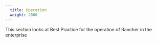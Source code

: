 ```yaml
---
  title: Operation
  weight: 2000
---
```

This section looks at Best Practice for the operation of Rancher in the enterprise

